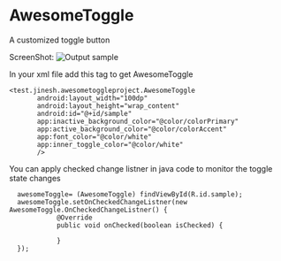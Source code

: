# AwesomeToggle
A customized toggle button

ScreenShot:
![Output sample](https://github.com/jineshfrancs/AwesomeToggle/blob/master/screens/screen.gif)

In your xml file add this tag to get AwesomeToggle
 ```
 <test.jinesh.awesometoggleproject.AwesomeToggle
        android:layout_width="100dp"
        android:layout_height="wrap_content"
        android:id="@+id/sample"
        app:inactive_background_color="@color/colorPrimary"
        app:active_background_color="@color/colorAccent"
        app:font_color="@color/white"
        app:inner_toggle_color="@color/white"
        />
```      
You can apply checked change listner in java code to monitor the toggle state changes
```  
  awesomeToggle= (AwesomeToggle) findViewById(R.id.sample);
  awesomeToggle.setOnCheckedChangeListner(new AwesomeToggle.OnCheckedChangeListner() {
            @Override
            public void onChecked(boolean isChecked) {
                
            }
  });
```        
     
        
